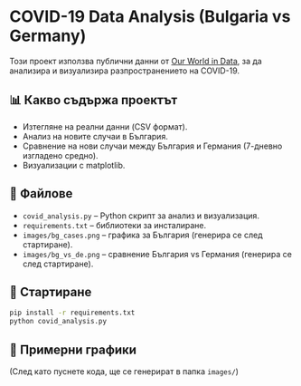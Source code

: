# COVID-19 Data Analysis (Bulgaria vs Germany)

Този проект използва публични данни от [Our World in Data](https://ourworldindata.org/covid-cases), 
за да анализира и визуализира разпространението на COVID-19.

## 📊 Какво съдържа проектът
- Изтегляне на реални данни (CSV формат).
- Анализ на новите случаи в България.
- Сравнение на нови случаи между България и Германия (7-дневно изгладено средно).
- Визуализации с matplotlib.

## 📂 Файлове
- `covid_analysis.py` – Python скрипт за анализ и визуализация.
- `requirements.txt` – библиотеки за инсталиране.
- `images/bg_cases.png` – графика за България (генерира се след стартиране).
- `images/bg_vs_de.png` – сравнение България vs Германия (генерира се след стартиране).

## 🚀 Стартиране
```bash
pip install -r requirements.txt
python covid_analysis.py
```

## 📸 Примерни графики
(След като пуснете кода, ще се генерират в папка `images/`)
